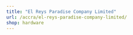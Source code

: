```yaml
---
title: "El Reys Paradise Company Limited"
url: /accra/el-reys-paradise-company-limited/
shop: hardware
---
```

